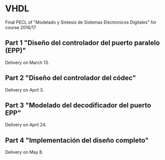 # VHDL

Final PECL of "Modelado y Sintesis de Sistemas Electronicos Digitales" for course 2016/17

## Part 1 "Diseño del controlador del puerto paralelo (EPP)"
Delivery on March 13.

## Part 2 "Diseño del controlador del códec"
Delivery on April 3.

## Part 3 "Modelado del decodificador del puerto EPP"
Delivery on April 24.

## Part 4 "Implementación del diseño completo"
Delivery on May 8.
